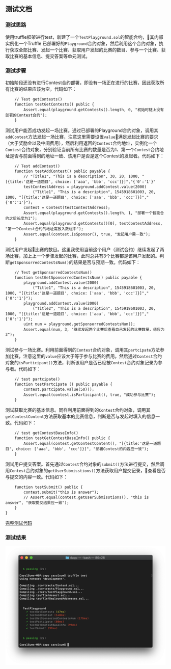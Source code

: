 ## 测试文档

### 测试思路

使用truffle框架进行test，新建了一个`TestPlayground.sol`的智能合约，其内部实例化一个Truffle 已部署好的`Playground`合约对象，然后利用这个合约对象，执行获取全部比赛、发起一个比赛、获取用户发起的比赛的数目、参与一个比赛、获取比赛的基本信息、提交答案等单元测试。

### 测试步骤

初始阶段还没有进行Contest合约部署，即没有一场正在进行的比赛，因此获取所有比赛的结果应该为空，代码如下：

```
    // Test getContests()
    function testGetContests() public {
        Assert.equal(playground.getContests().length, 0, "初始时链上没有部署的Contest合约");
    }
```

测试用户能否成功发起一场比赛。通过已部署的Playground合约对象，调用其`addContest`方法发起一场比赛，注意这里需要设置`value`满足发起比赛的要求（大于奖励金以及中间费用），然后利用返回的`Contest`合约地址，实例化一个`Contest`合约对象，分别验证当前所有比赛的数量是否为1、第一个`Contest`合约地址是否与前面得到的地址一致、该用户是否是这个Contest的发起者。代码如下：

```
    // Test addContest()
    function testAddContest() public payable {
        // "Title1", "This is a description", 30, 20, 1000, "[{title:'这是一道题目', choice: ['aaa', 'bbb', 'ccc']}]","{'0':'1'}"
        testContestAddress = playground.addContest.value(2000)
            ("Title1", "This is a description", 1545918601003, 20, 1000, "[{title:'这是一道题目', choice: ['aaa', 'bbb', 'ccc']}]","{'0':'1'}");
        contest = Contest(testContestAddress);
        Assert.equal(playground.getContests().length, 1, "部署一个智能合约之后长度为1");
        Assert.equal(playground.getContests()[0], testContestAddress, "第一个Contest合约的地址需放入数组中");
        Assert.equal(contest.isSponsor(), true, "发起用户需一致");
    }
```

测试用户发起比赛的数目。这里我使用当前这个用户（测试合约）继续发起了两场比赛，加上上一个步骤发起的比赛，此时总共有3个比赛都是该用户发起的。判断`getSponsorredContestsNum()`的结果是否与预期一致。代码如下：

```
    // Test getSponsorredContestsNum()
    function testGetSponsorredContestsNum() public payable {
        playground.addContest.value(2000)
            ("Title1", "This is a description", 1545918601003, 20, 1000, "[{title:'这是一道题目', choice: ['aaa', 'bbb', 'ccc']}]","{'0':'1'}");
        playground.addContest.value(2000)
            ("Title2", "This is a description", 1545918601003, 20, 1000, "[{title:'这是一道题目', choice: ['aaa', 'bbb', 'ccc']}]","{'0':'1'}");
        uint num = playground.getSponsorredContestsNum();
        Assert.equal(num, 3, "继续发起两个比赛后查看自己发起的比赛数量，值应为3");
    }
```

测试参与一场比赛。利用前面得到的`Contest`合约对象，调用其`partcipate`方法参加比赛，注意这里的`value`应该大于等于参与比赛的费用。然后通过`Contest`合约对象的`isParticipant()`方法，判断该用户是否已经被`Contest`合约对象记录为参与者。代码如下：

```
    // test partcipate()
    function testPartcipate () public payable {
        contest.partcipate.value(50)();
        Assert.equal(contest.isParticipant(), true, "成功参与比赛");
    }
```

测试获取比赛的基本信息。同样利用前面得到的`Contest`合约对象，调用其`getContestContent`方法获取基本的比赛信息，判断是否与发起时填入的信息一致。代码如下：

```
    // test getContestBaseInfo()
    function testGetContestBaseInfo() public {
        Assert.equal(contest.getContestContent(), "[{title:'这是一道题目', choice: ['aaa', 'bbb', 'ccc']}]", "部署Contest的内容应一致");
    }
```

测试用户提交答案。首先通过`Contest`合约对象的`submit()`方法进行提交，然后调用`Contest`合约对象的`getUserSubmisstions()`方法获取用户提交记录，查看是否与提交的内容一致。代码如下：

```
    function testSubmit() public {
        contest.submit("this is answer");
        // Assert.equal(contest.getUserSubmisstions(), "this is answer", "获取提交结果应一致");
    }
}
```

[完整测试代码](../test/TestPlayground.sol)


### 测试结果

![test](./screen-shots/test.png)